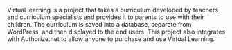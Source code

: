 <p>Virtual learning is a project that takes a curriculum developed by teachers and curriculum specialists and provides it to parents to use with their children. The curriculum is saved into a database, separate from WordPress, and then displayed to the end users. This project also integrates with Authorize.net to allow anyone to purchase and use Virtual Learning. </p>
